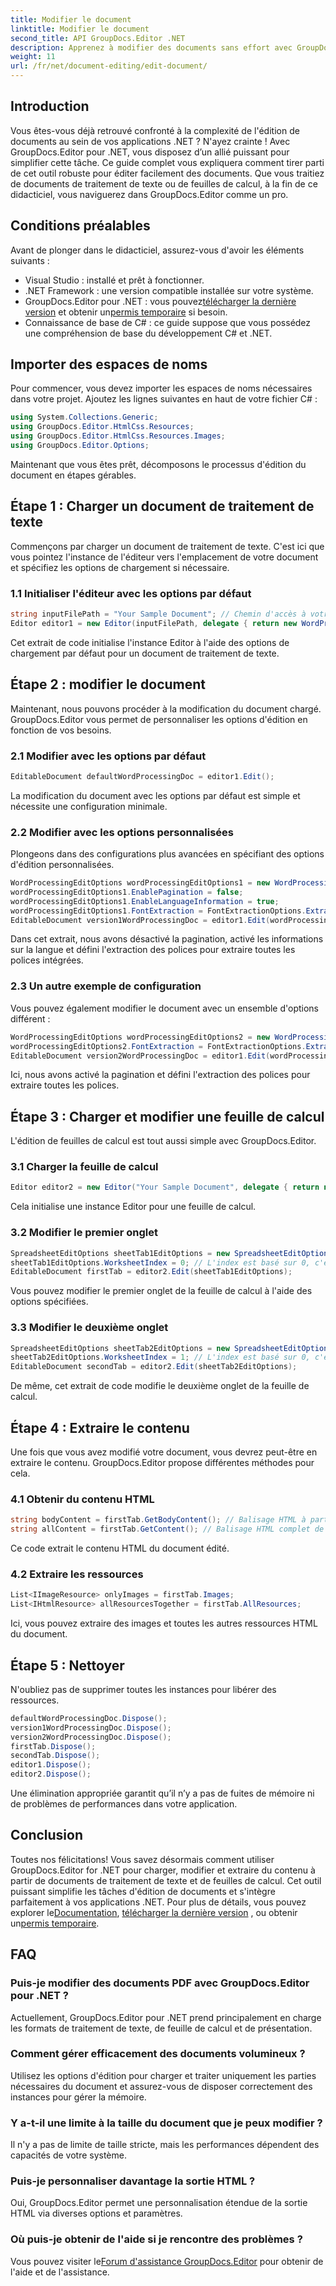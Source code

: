 ```yaml
---
title: Modifier le document
linktitle: Modifier le document
second_title: API GroupDocs.Editor .NET
description: Apprenez à modifier des documents sans effort avec GroupDocs.Editor pour .NET. Guide étape par étape pour les fichiers de traitement de texte et de tableur.
weight: 11
url: /fr/net/document-editing/edit-document/
---
```

## Introduction
Vous êtes-vous déjà retrouvé confronté à la complexité de l'édition de documents au sein de vos applications .NET ? N'ayez crainte ! Avec GroupDocs.Editor pour .NET, vous disposez d’un allié puissant pour simplifier cette tâche. Ce guide complet vous expliquera comment tirer parti de cet outil robuste pour éditer facilement des documents. Que vous traitiez de documents de traitement de texte ou de feuilles de calcul, à la fin de ce didacticiel, vous naviguerez dans GroupDocs.Editor comme un pro.
## Conditions préalables
Avant de plonger dans le didacticiel, assurez-vous d'avoir les éléments suivants :
- Visual Studio : installé et prêt à fonctionner.
- .NET Framework : une version compatible installée sur votre système.
-  GroupDocs.Editor pour .NET : vous pouvez[télécharger la dernière version](https://releases.groupdocs.com/editor/net/) et obtenir un[permis temporaire](https://purchase.groupdocs.com/temporary-license/) si besoin.
- Connaissance de base de C# : ce guide suppose que vous possédez une compréhension de base du développement C# et .NET.
## Importer des espaces de noms
Pour commencer, vous devez importer les espaces de noms nécessaires dans votre projet. Ajoutez les lignes suivantes en haut de votre fichier C# :
```csharp
using System.Collections.Generic;
using GroupDocs.Editor.HtmlCss.Resources;
using GroupDocs.Editor.HtmlCss.Resources.Images;
using GroupDocs.Editor.Options;
```
Maintenant que vous êtes prêt, décomposons le processus d'édition du document en étapes gérables.
## Étape 1 : Charger un document de traitement de texte
Commençons par charger un document de traitement de texte. C'est ici que vous pointez l'instance de l'éditeur vers l'emplacement de votre document et spécifiez les options de chargement si nécessaire.
### 1.1 Initialiser l'éditeur avec les options par défaut
```csharp
string inputFilePath = "Your Sample Document"; // Chemin d'accès à votre document
Editor editor1 = new Editor(inputFilePath, delegate { return new WordProcessingLoadOptions(); });
```
Cet extrait de code initialise l'instance Editor à l'aide des options de chargement par défaut pour un document de traitement de texte.
## Étape 2 : modifier le document
Maintenant, nous pouvons procéder à la modification du document chargé. GroupDocs.Editor vous permet de personnaliser les options d'édition en fonction de vos besoins.
### 2.1 Modifier avec les options par défaut
```csharp
EditableDocument defaultWordProcessingDoc = editor1.Edit();
```
La modification du document avec les options par défaut est simple et nécessite une configuration minimale.
### 2.2 Modifier avec les options personnalisées
Plongeons dans des configurations plus avancées en spécifiant des options d'édition personnalisées.
```csharp
WordProcessingEditOptions wordProcessingEditOptions1 = new WordProcessingEditOptions();
wordProcessingEditOptions1.EnablePagination = false;
wordProcessingEditOptions1.EnableLanguageInformation = true;
wordProcessingEditOptions1.FontExtraction = FontExtractionOptions.ExtractAllEmbedded;
EditableDocument version1WordProcessingDoc = editor1.Edit(wordProcessingEditOptions1);
```
Dans cet extrait, nous avons désactivé la pagination, activé les informations sur la langue et défini l'extraction des polices pour extraire toutes les polices intégrées.
### 2.3 Un autre exemple de configuration
Vous pouvez également modifier le document avec un ensemble d'options différent :
```csharp
WordProcessingEditOptions wordProcessingEditOptions2 = new WordProcessingEditOptions(true);
wordProcessingEditOptions2.FontExtraction = FontExtractionOptions.ExtractAll;
EditableDocument version2WordProcessingDoc = editor1.Edit(wordProcessingEditOptions2);
```
Ici, nous avons activé la pagination et défini l'extraction des polices pour extraire toutes les polices.
## Étape 3 : Charger et modifier une feuille de calcul
L'édition de feuilles de calcul est tout aussi simple avec GroupDocs.Editor.
### 3.1 Charger la feuille de calcul
```csharp
Editor editor2 = new Editor("Your Sample Document", delegate { return new SpreadsheetLoadOptions(); });
```
Cela initialise une instance Editor pour une feuille de calcul.
### 3.2 Modifier le premier onglet
```csharp
SpreadsheetEditOptions sheetTab1EditOptions = new SpreadsheetEditOptions();
sheetTab1EditOptions.WorksheetIndex = 0; // L'index est basé sur 0, c'est donc le premier onglet
EditableDocument firstTab = editor2.Edit(sheetTab1EditOptions);
```
Vous pouvez modifier le premier onglet de la feuille de calcul à l'aide des options spécifiées.
### 3.3 Modifier le deuxième onglet
```csharp
SpreadsheetEditOptions sheetTab2EditOptions = new SpreadsheetEditOptions();
sheetTab2EditOptions.WorksheetIndex = 1; // L'index est basé sur 0, c'est donc le deuxième onglet
EditableDocument secondTab = editor2.Edit(sheetTab2EditOptions);
```
De même, cet extrait de code modifie le deuxième onglet de la feuille de calcul.
## Étape 4 : Extraire le contenu
Une fois que vous avez modifié votre document, vous devrez peut-être en extraire le contenu. GroupDocs.Editor propose différentes méthodes pour cela.
### 4.1 Obtenir du contenu HTML
```csharp
string bodyContent = firstTab.GetBodyContent(); // Balisage HTML à partir de l'élément HTML->BODY
string allContent = firstTab.GetContent(); // Balisage HTML complet de tous les documents, y compris l'en-tête HTML->HEAD et son contenu
```
Ce code extrait le contenu HTML du document édité.
### 4.2 Extraire les ressources
```csharp
List<IImageResource> onlyImages = firstTab.Images;
List<IHtmlResource> allResourcesTogether = firstTab.AllResources;
```
Ici, vous pouvez extraire des images et toutes les autres ressources HTML du document.
## Étape 5 : Nettoyer
N'oubliez pas de supprimer toutes les instances pour libérer des ressources.
```csharp
defaultWordProcessingDoc.Dispose();
version1WordProcessingDoc.Dispose();
version2WordProcessingDoc.Dispose();
firstTab.Dispose();
secondTab.Dispose();
editor1.Dispose();
editor2.Dispose();
```
Une élimination appropriée garantit qu’il n’y a pas de fuites de mémoire ni de problèmes de performances dans votre application.
## Conclusion
 Toutes nos félicitations! Vous savez désormais comment utiliser GroupDocs.Editor for .NET pour charger, modifier et extraire du contenu à partir de documents de traitement de texte et de feuilles de calcul. Cet outil puissant simplifie les tâches d'édition de documents et s'intègre parfaitement à vos applications .NET. Pour plus de détails, vous pouvez explorer le[Documentation](https://tutorials.groupdocs.com/editor/net/), [télécharger la dernière version](https://releases.groupdocs.com/editor/net/) , ou obtenir un[permis temporaire](https://purchase.groupdocs.com/temporary-license/).
## FAQ
### Puis-je modifier des documents PDF avec GroupDocs.Editor pour .NET ?
Actuellement, GroupDocs.Editor pour .NET prend principalement en charge les formats de traitement de texte, de feuille de calcul et de présentation.
### Comment gérer efficacement des documents volumineux ?
Utilisez les options d'édition pour charger et traiter uniquement les parties nécessaires du document et assurez-vous de disposer correctement des instances pour gérer la mémoire.
### Y a-t-il une limite à la taille du document que je peux modifier ?
Il n'y a pas de limite de taille stricte, mais les performances dépendent des capacités de votre système.
### Puis-je personnaliser davantage la sortie HTML ?
Oui, GroupDocs.Editor permet une personnalisation étendue de la sortie HTML via diverses options et paramètres.
### Où puis-je obtenir de l'aide si je rencontre des problèmes ?
 Vous pouvez visiter le[Forum d'assistance GroupDocs.Editor](https://forum.groupdocs.com/c/editor/20) pour obtenir de l'aide et de l'assistance.